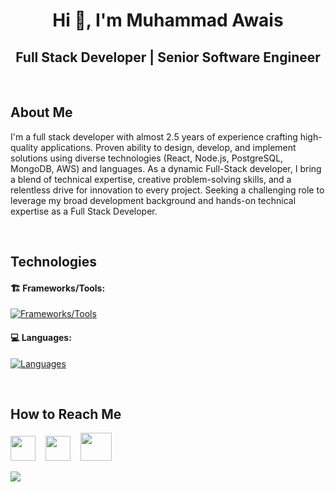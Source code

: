 <h1 align="center">Hi 👋, I'm Muhammad Awais</h1>

<div align="center">

## Full Stack Developer | Senior Software Engineer

</div>

<br/>

## About Me

<p>
   I'm a full stack developer with almost 2.5 years of experience crafting high-quality applications. Proven ability to design, develop, and implement solutions using diverse technologies (React, Node.js, PostgreSQL, MongoDB, AWS) and languages.
   As a dynamic Full-Stack developer, I bring a blend of technical expertise, creative problem-solving skills, and a relentless drive for innovation to every project.
   Seeking a challenging role to leverage my broad development background and hands-on technical expertise as a Full Stack Developer.
</p>

<br/>

## Technologies

#### 🏗️ Frameworks/Tools:

[![Frameworks/Tools](https://skillicons.dev/icons?i=nodejs,react,express,postgresql,mongodb,firebase,mysql,prisma,nestjs,kafka,graphql,rabbitmq,redis,redux,heroku,aws,docker,npm,git,gitlab,bitbucket,postman,ubuntu)](#)
<br/>

#### 💻 Languages:

[![Languages](https://skillicons.dev/icons?i=js,ts,html,css,scss)](#)

<br/>

## How to Reach Me

<p align="left">
   <a href="mailto:Chaudharyawais.pk@gmail.com" target="_blank" rel="noreferrer"><img height="40" width="40" src="https://skillicons.dev/icons?i=gmail"></a>
   &nbsp;&nbsp;
   <a href="https://www.linkedin.com/in/muhammadawaischaudhary" target="_blank" rel="noreferrer"><img height="40" width="40" src="https://skillicons.dev/icons?i=linkedin"></a>
   &nbsp;&nbsp;
   <a href="https://api.whatsapp.com/send/?phone=%2B923340747390&text=Hello+Awais" target="_blank" rel="noreferrer"><img height="45" width="50" src="https://img.icons8.com/color/48/whatsapp--v1.png"></a>
   &nbsp;&nbsp;
</p>

<a href="#" target="_blank" rel="noreferrer"><img src="https://i.sstatic.net/3nRDF.jpg"></a>
